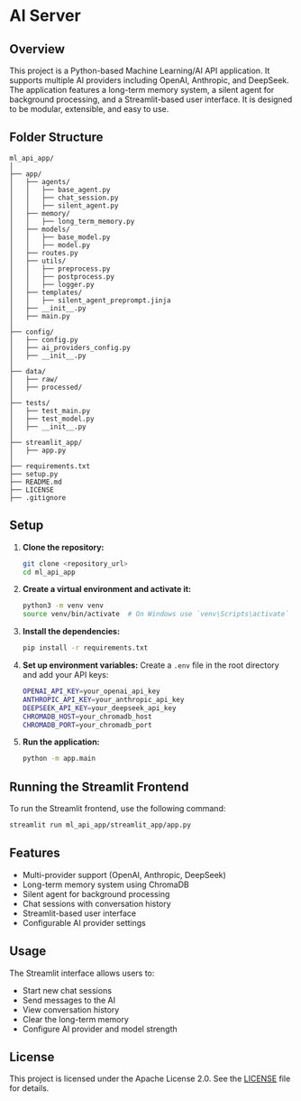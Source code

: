 # AI Server

## Overview

This project is a Python-based Machine Learning/AI API application. It supports multiple AI providers including OpenAI, Anthropic, and DeepSeek. The application features a long-term memory system, a silent agent for background processing, and a Streamlit-based user interface. It is designed to be modular, extensible, and easy to use.

## Folder Structure

```
ml_api_app/
│
├── app/
│   ├── agents/
│   │   ├── base_agent.py
│   │   ├── chat_session.py
│   │   ├── silent_agent.py
│   ├── memory/
│   │   ├── long_term_memory.py
│   ├── models/
│   │   ├── base_model.py
│   │   ├── model.py
│   ├── routes.py
│   ├── utils/
│   │   ├── preprocess.py
│   │   ├── postprocess.py
│   │   ├── logger.py
│   ├── templates/
│   │   ├── silent_agent_preprompt.jinja
│   ├── __init__.py
│   ├── main.py
│
├── config/
│   ├── config.py
│   ├── ai_providers_config.py
│   ├── __init__.py
│
├── data/
│   ├── raw/
│   ├── processed/
│
├── tests/
│   ├── test_main.py
│   ├── test_model.py
│   ├── __init__.py
│
├── streamlit_app/
│   ├── app.py
│
├── requirements.txt
├── setup.py
├── README.md
├── LICENSE
├── .gitignore
```

## Setup

1. **Clone the repository:**
   ```sh
   git clone <repository_url>
   cd ml_api_app
   ```

2. **Create a virtual environment and activate it:**
   ```sh
   python3 -m venv venv
   source venv/bin/activate  # On Windows use `venv\Scripts\activate`
   ```

3. **Install the dependencies:**
   ```sh
   pip install -r requirements.txt
   ```

4. **Set up environment variables:**
   Create a `.env` file in the root directory and add your API keys:
   ```sh
   OPENAI_API_KEY=your_openai_api_key
   ANTHROPIC_API_KEY=your_anthropic_api_key
   DEEPSEEK_API_KEY=your_deepseek_api_key
   CHROMADB_HOST=your_chromadb_host
   CHROMADB_PORT=your_chromadb_port
   ```

5. **Run the application:**
   ```sh
   python -m app.main
   ```

## Running the Streamlit Frontend

To run the Streamlit frontend, use the following command:

```sh
streamlit run ml_api_app/streamlit_app/app.py
```

## Features

- Multi-provider support (OpenAI, Anthropic, DeepSeek)
- Long-term memory system using ChromaDB
- Silent agent for background processing
- Chat sessions with conversation history
- Streamlit-based user interface
- Configurable AI provider settings

## Usage

The Streamlit interface allows users to:
- Start new chat sessions
- Send messages to the AI
- View conversation history
- Clear the long-term memory
- Configure AI provider and model strength

## License

This project is licensed under the Apache License 2.0. See the [LICENSE](LICENSE) file for details.
